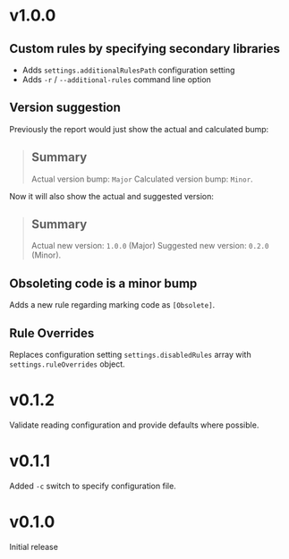 # v1.0.0

## Custom rules by specifying secondary libraries

- Adds `settings.additionalRulesPath` configuration setting
- Adds `-r` / `--additional-rules` command line option

## Version suggestion

Previously the report would just show the actual and calculated bump:

> ## Summary
>
> Actual version bump: `Major`
> Calculated version bump: `Minor`.

Now it will also show the actual and suggested version:

> ## Summary
> 
> Actual new version: `1.0.0` (Major)
> Suggested new version: `0.2.0` (Minor).

## Obsoleting code is a minor bump

Adds a new rule regarding marking code as `[Obsolete]`.

## Rule Overrides

Replaces configuration setting `settings.disabledRules` array with `settings.ruleOverrides` object.

# v0.1.2

Validate reading configuration and provide defaults where possible.

# v0.1.1

Added `-c` switch to specify configuration file.

# v0.1.0

Initial release